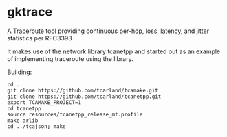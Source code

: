gktrace
========

A Traceroute tool providing continuous per-hop, loss, latency, and jitter statistics 
per RFC3393

It makes use of the network library tcanetpp and started out as an example of 
implementing traceroute using the library.

Building:

```
cd ..
git clone https://github.com/tcarland/tcamake.git
git clone https://github.com/tcarland/tcanetpp.git
export TCAMAKE_PROJECT=1
cd tcanetpp
source resources/tcanetpp_release_mt.profile
make arlib
cd ../tcajson; make
```


